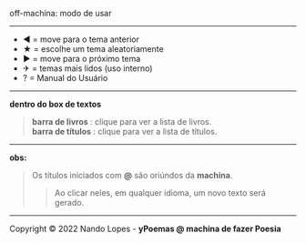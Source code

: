 off-machina: modo de usar  
___
- ◀ = move para o tema anterior  
- ★ = escolhe um tema aleatoriamente  
- ▶ = move para o próximo tema  
- ✈ = temas mais lidos (uso interno)  
- ?  = Manual do Usuário  
___
**dentro do box de textos**  
> **barra de livros** : clique para ver a lista de livros.  
> **barra de títulos** : clique para ver a lista de títulos.  
___
**obs:**
> Os títulos iniciados com **@** são oriúndos da **machina**.  
>> Ao clicar neles, em qualquer idioma, um novo texto será gerado.
___
Copyright © 2022 Nando Lopes - **yPoemas @ machina de fazer Poesia**